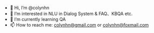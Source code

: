 - 👋 Hi, I’m @colynhn
- 👀 I’m interested in NLU in Dialog System & FAQ、KBQA etc.
- 🌱 I’m currently learning QA
- 📫 How to reach me: colynhn@gmail.com or colynhn@foxmail.com 

<!---
colynhn/colynhn is a ✨ special ✨ repository because its `README.md` (this file) appears on your GitHub profile.
You can click the Preview link to take a look at your changes.
--->
